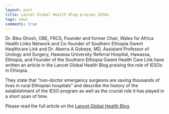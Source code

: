 ```yaml
---
layout: post
title: Lancet Global Health Blog praises IESOs
tags: news
comments: true
---
```

Dr. Biku Ghosh, OBE, FRCS, Founder and former Chair, Wales for Africa Health Links Network and Co-founder of Southern Ethiopia Gwent Healthcare Link and Dr. Aberra A Gobeze, MD, Assistant Professor of Urology and Surgery, Hawassa University Referral Hospital, Hawassa, Ethiopia, and Founder of the Southern Ethiopia Gwent Health Care Link.have written an article in the Lancet Global Health Blog praising the role of IESOs in Ethiopia.

They state that “non-doctor emergency surgeons are saving thousands of lives in rural Ethiopian hospitals” and describe the history of the establishment of the IESO program as well as the crucial role it has played in a short span of time.

Please read the full article on the [Lancet Global Health Blog](http://globalhealth.thelancet.com/2016/01/13/non-doctor-emergency-surgeons-are-saving-thousands-lives-rural-ethiopian-hospitals).
